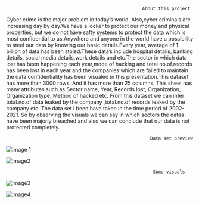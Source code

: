                                                        About this project
                                                                
Cyber crime is the major problem in today’s world. Also,cyber criminals are
increasing day by day.We have a locker to protect our money and physical
properties, but we do not have safty systems to protect the data which is most
confidential to us.Anywhere and anyone in the world have a possibility to steel our
data by knowing our basic details.Every year, average of 1 billion of data has been
stoled.These data’s include hospital details, banking details, social media
details,work details and etc.The sector in which data lost has been happening each
year,mode of hacking and total no.of.records has been lost in each year and the
companies which are failed to maintain the data confidentiality has been visualed
in this presentation.This dataset has more than 3000 rows.
And it has more than 25 columns.
This sheet has many attributes such as Sector name, Year,  Records lost, Organization, Organization type, Method of hacked etc.
From this dataset we can infer total.no.of data leaked by the company ,total.no.of records leaked by the company etc.
The data set i been have taken in the time period of 2002-2021.
So by observing the visuals we can say in which sectors the
datas have been majorly breached and also we can conclude that our data is not
protected completely.

                                                          Data set preview
                                
![image 1](https://user-images.githubusercontent.com/99186533/202898539-4c10c0ea-1d56-46de-8ace-c69420c8eed6.png)



![image2](https://user-images.githubusercontent.com/99186533/202898530-3f2bbbdb-541f-4336-93c2-abc8a349ede6.png)



                                                           Some visuals
                                                              
   ![image3](https://user-images.githubusercontent.com/99186533/202898590-02e6085f-f6b2-4c64-9482-cb535151f5cc.png)


![image4](https://user-images.githubusercontent.com/99186533/202898593-4ce40ba9-abd3-468d-bc65-db20d4f7bb1d.png)




















































